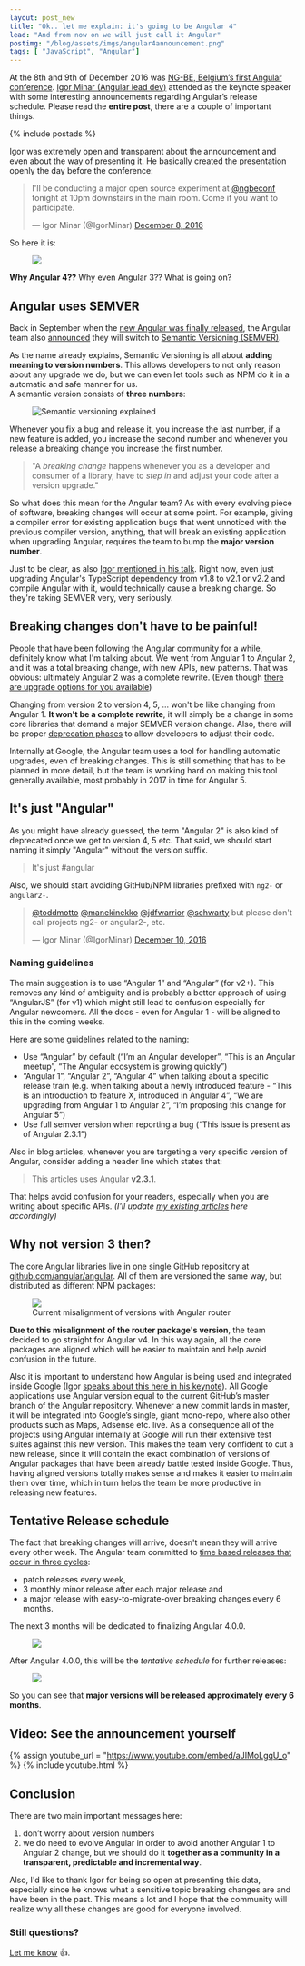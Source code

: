 ```yaml
---
layout: post_new
title: "Ok.. let me explain: it's going to be Angular 4"
lead: "And from now on we will just call it Angular"
postimg: "/blog/assets/imgs/angular4announcement.png"
tags: [ "JavaScript", "Angular"]
---
```


<div class="article-intro">
    At the 8th and 9th of December 2016 was <a href="https://ng-be.org/" target="_blank">NG-BE, Belgium’s first Angular conference</a>. <a href="https://twitter.com/IgorMinar" target="_blank">Igor Minar (Angular lead dev)</a> attended as the keynote speaker with some interesting announcements regarding Angular’s release schedule. Please read the <strong>entire post</strong>, there are a couple of important things.
</div>

{% include postads %}

Igor was extremely open and transparent about the announcement and even about the way of presenting it. He basically created the presentation openly the day before the conference:

<blockquote class="twitter-tweet" data-lang="en"><p lang="en" dir="ltr">I&#39;ll be conducting a major open source experiment at <a href="https://twitter.com/ngbeconf">@ngbeconf</a> tonight at 10pm downstairs in the main room. Come if you want to participate.</p>&mdash; Igor Minar (@IgorMinar) <a href="https://twitter.com/IgorMinar/status/806957556589596673">December 8, 2016</a></blockquote>
<script async src="//platform.twitter.com/widgets.js" charset="utf-8"></script>

So here it is:

<figure class="image--wide">
    <img src="/blog/assets/imgs/angular4announcement.png" >
</figure>

**Why Angular 4??** Why even Angular 3?? What is going on?

## Angular uses SEMVER

Back in September when the [new Angular was finally released](/blog/2016/09/ng2-released/), the Angular team also [announced](http://angularjs.blogspot.com/2016/10/versioning-and-releasing-angular.html) they will switch to [Semantic Versioning (SEMVER)](http://semver.org/).

As the name already explains, Semantic Versioning is all about **adding meaning to version numbers**. This allows developers to not only reason about any upgrade we do, but we can even let tools such as NPM do it in a automatic and safe manner for us.  
A semantic version consists of **three numbers**:

<figure class="image--medium">
    <img src="/blog/assets/imgs/semver.png" alt="Semantic versioning explained">
</figure>

Whenever you fix a bug and release it, you increase the last number, if a new feature is added, you increase the second number and whenever you release a breaking change you increase the first number.

<blockquote class="emphasized">
"A <i>breaking change</i> happens whenever you as a developer and consumer of a library, have to <i>step in</i> and adjust your code after a version upgrade."
</blockquote>

So what does this mean for the Angular team? As with every evolving piece of software, breaking changes will occur at some point. For example, giving a compiler error for existing application bugs that went unnoticed with the previous compiler version, anything, that will break an existing application when upgrading Angular, requires the team to bump the **major version number**.


Just to be clear, as also [Igor mentioned in his talk](https://youtu.be/aJIMoLgqU_o?t=15m3s). Right now, even just upgrading Angular's TypeScript dependency from v1.8 to v2.1 or v2.2 and compile Angular with it, would technically cause a breaking change. So they're taking SEMVER very, very seriously.

## Breaking changes don't have to be painful!

People that have been following the Angular community for a while, definitely know what I'm talking about. We went from Angular 1 to Angular 2, and it was a total breaking change, with new APIs, new patterns. That was obvious: ultimately Angular 2 was a complete rewrite. (Even though [there are upgrade options for you available](https://angular.io/docs/ts/latest/guide/upgrade.html))

Changing from version 2 to version 4, 5, ... won't be like changing from Angular 1. **It won't be a complete rewrite**, it will simply be a change in some core libraries that demand a major SEMVER version change. Also, there will be proper [deprecation phases](http://angularjs.blogspot.com/2016/10/versioning-and-releasing-angular.html#Deprecation_policy_31) to allow developers to adjust their code.

Internally at Google, the Angular team uses a tool for handling automatic upgrades, even of breaking changes. This is still something that has to be planned in more detail, but the team is working hard on making this tool generally available, most probably in 2017 in time for Angular 5.

## It's just "Angular"

As you might have already guessed, the term "Angular 2" is also kind of deprecated once we get to version 4, 5 etc. That said, we should start naming it simply "Angular" without the version suffix.

<blockquote class="emphasized">
It's just #angular
</blockquote>

Also, we should start avoiding GitHub/NPM libraries prefixed with `ng2-` or `angular2-`.

<blockquote class="twitter-tweet" data-lang="en"><p lang="en" dir="ltr"><a href="https://twitter.com/toddmotto">@toddmotto</a> <a href="https://twitter.com/manekinekko">@manekinekko</a> <a href="https://twitter.com/jdfwarrior">@jdfwarrior</a> <a href="https://twitter.com/schwarty">@schwarty</a> but please don&#39;t call projects ng2- or angular2-, etc.</p>&mdash; Igor Minar (@IgorMinar) <a href="https://twitter.com/IgorMinar/status/807564558986514432">December 10, 2016</a></blockquote>
<script async src="//platform.twitter.com/widgets.js" charset="utf-8"></script>

### Naming guidelines

The main suggestion is to use “Angular 1” and “Angular” (for v2+). This removes any kind of ambiguity and is probably a better approach of using “AngularJS” (for v1) which might still lead to confusion especially for Angular newcomers. All the docs - even for Angular 1 - will be aligned to this in the coming weeks.

Here are some guidelines related to the naming:

- Use “Angular” by default (“I’m an Angular developer”, “This is an Angular meetup”, “The Angular ecosystem is growing quickly”)
- “Angular 1”, “Angular 2”, “Angular 4” when talking about a specific release train (e.g. when talking about a newly introduced feature - “This is an introduction to feature X, introduced in Angular 4”, “We are upgrading from Angular 1 to Angular 2”, “I’m proposing this change for Angular 5”)
- Use full semver version when reporting a bug (“This issue is present as of Angular 2.3.1”)

Also in blog articles, whenever you are targeting a very specific version of Angular, consider adding a header line which states that:

> This articles uses Angular **v2.3.1**.

That helps avoid confusion for your readers, especially when you are writing about specific APIs.
_(I'll update [my existing articles](/blog/collections/angular-2/) here accordingly)_

## Why not version 3 then?

The core Angular libraries live in one single GitHub repository at [github.com/angular/angular](https://github.com/angular/angular). All of them are versioned the same way, but distributed as different NPM packages:

<figure class="image--medium">
    <a href="/blog/assets/imgs/angular2-versions.png" class="image--zoom">
        <img src="/blog/assets/imgs/angular2-versions.png">
    </a>
    <figcaption>Current misalignment of versions with Angular router</figcaption>
</figure>

**Due to this misalignment of the router package's version**, the team decided to go straight for Angular v4. In this way again, all the core packages are aligned which will be easier to maintain and help avoid confusion in the future.

Also it is important to understand how Angular is being used and integrated inside Google (Igor [speaks about this here in his keynote](https://youtu.be/aJIMoLgqU_o?t=9m10s)). All Google applications use Angular version equal to the current GitHub’s master branch of the Angular repository. Whenever a new commit lands in master, it will be integrated into Google’s single, giant mono-repo, where also other products such as Maps, Adsense etc. live. As a consequence all of the projects using Angular internally at Google will run their extensive test suites against this new version. This makes the team very confident to cut a new release, since it will contain the exact combination of versions of Angular packages that have been already battle tested inside Google. Thus, having aligned versions totally makes sense and makes it easier to maintain them over time, which in turn helps the team be more productive in releasing new features.

## Tentative Release schedule

The fact that breaking changes will arrive, doesn't mean they will arrive every other week. The Angular team committed to [time based releases that occur in three cycles](http://angularjs.blogspot.com/2016/10/versioning-and-releasing-angular.html#Timebased_release_cycles_18):

- patch releases every week,
- 3 monthly minor release after each major release and
- a major release with easy-to-migrate-over breaking changes every 6 months.

The next 3 months will be dedicated to finalizing Angular 4.0.0.

<figure class="image--medium">
    <a href="/blog/assets/imgs/angular4-tentativeschedule.png" class="image--zoom">
        <img src="/blog/assets/imgs/angular4-tentativeschedule.png">
    </a>
</figure>

After Angular 4.0.0, this will be the _tentative schedule_ for further releases:

<figure class="image--medium">
    <a href="/blog/assets/imgs/angular-releases.png" class="image--zoom">
        <img src="/blog/assets/imgs/angular-releases.png">
    </a>
</figure>

So you can see that **major versions will be released approximately every 6 months**.

## Video: See the announcement yourself

{% assign youtube_url = "https://www.youtube.com/embed/aJIMoLgqU_o" %}
{% include youtube.html %}

## Conclusion

There are two main important messages here:

1. don’t worry about version numbers
1. we do need to evolve Angular in order to avoid another Angular 1 to Angular 2 change, but we should do it **together as a community in a transparent, predictable and incremental way**.

Also, I'd like to thank Igor for being so open at presenting this data, especially since he knows what a sensitive topic breaking changes are and have been in the past. This means a lot and I hope that the community will realize why all these changes are good for everyone involved.

### Still questions?

[Let me know](https://github.com/juristr/ama) :+1:.
